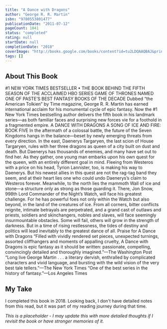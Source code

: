 ```yaml
---
title: "A Dance with Dragons"
author: "George R. R. Martin"
isbn: "9780553801477"
publicationDate: "2011-07-12"
pageCount: 1041
status: "completed"
rating: null
startDate: null
completionDate: "2018"
coverImage: "http://books.google.com/books/content?id=tu2LDQAAQBAJ&printsec=frontcover&img=1&zoom=1&source=gbs_api"
tags: []
---
```


## About This Book

#1 NEW YORK TIMES BESTSELLER • THE BOOK BEHIND THE FIFTH SEASON OF THE ACCLAIMED HBO SERIES GAME OF THRONES NAMED ONE OF PASTE’S BEST FANTASY BOOKS OF THE DECADE Dubbed “the American Tolkien” by Time magazine, George R. R. Martin has earned international acclaim for his monumental cycle of epic fantasy. Now the #1 New York Times bestselling author delivers the fifth book in his landmark series—as both familiar faces and surprising new forces vie for a foothold in a fragmented empire. A DANCE WITH DRAGONS A SONG OF ICE AND FIRE: BOOK FIVE In the aftermath of a colossal battle, the future of the Seven Kingdoms hangs in the balance—beset by newly emerging threats from every direction. In the east, Daenerys Targaryen, the last scion of House Targaryen, rules with her three dragons as queen of a city built on dust and death. But Daenerys has thousands of enemies, and many have set out to find her. As they gather, one young man embarks upon his own quest for the queen, with an entirely different goal in mind. Fleeing from Westeros with a price on his head, Tyrion Lannister, too, is making his way to Daenerys. But his newest allies in this quest are not the rag-tag band they seem, and at their heart lies one who could undo Daenerys’s claim to Westeros forever. Meanwhile, to the north lies the mammoth Wall of ice and stone—a structure only as strong as those guarding it. There, Jon Snow, 998th Lord Commander of the Night’s Watch, will face his greatest challenge. For he has powerful foes not only within the Watch but also beyond, in the land of the creatures of ice. From all corners, bitter conflicts reignite, intimate betrayals are perpetrated, and a grand cast of outlaws and priests, soldiers and skinchangers, nobles and slaves, will face seemingly insurmountable obstacles. Some will fail, others will grow in the strength of darkness. But in a time of rising restlessness, the tides of destiny and politics will lead inevitably to the greatest dance of all. Praise for A Dance with Dragons “Filled with vividly rendered set pieces, unexpected turnings, assorted cliffhangers and moments of appalling cruelty, A Dance with Dragons is epic fantasy as it should be written: passionate, compelling, convincingly detailed and thoroughly imagined.”—The Washington Post “Long live George Martin . . . a literary dervish, enthralled by complicated characters and vivid language, and bursting with the wild vision of the very best tale tellers.”—The New York Times “One of the best series in the history of fantasy.”—Los Angeles Times

## My Take

I completed this book in 2018. Looking back, I don't have detailed notes from this read, but it was part of my reading journey during that time.

*This is a placeholder - I may update this with more detailed thoughts if I revisit the book or have stronger memories of it.*
